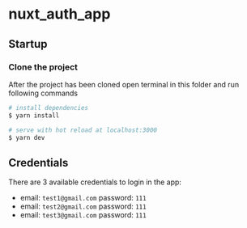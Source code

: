 # nuxt_auth_app

## Startup

### Clone the project
After the project has been cloned open terminal in this folder 
and run following commands

```bash
# install dependencies
$ yarn install

# serve with hot reload at localhost:3000
$ yarn dev
```
## Credentials
There are 3 available credentials to login in the app:

- email: `test1@gmail.com` password: `111`
- email: `test2@gmail.com` password: `111`
- email: `test3@gmail.com` password: `111`
